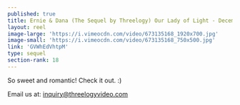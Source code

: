 ```yaml
---
published: true
title: Ernie & Dana (The Sequel by Threelogy) Our Lady of Light - December 2017
layout: reel
image-large: 'https://i.vimeocdn.com/video/673135168_1920x700.jpg'
image-small: 'https://i.vimeocdn.com/video/673135168_750x500.jpg'
link: 'GVWhEdVhtpM'
type: sequel
section-rank: 18
---
```

So sweet and romantic! Check it out. :) 

Email us at: inquiry@threelogyvideo.com
